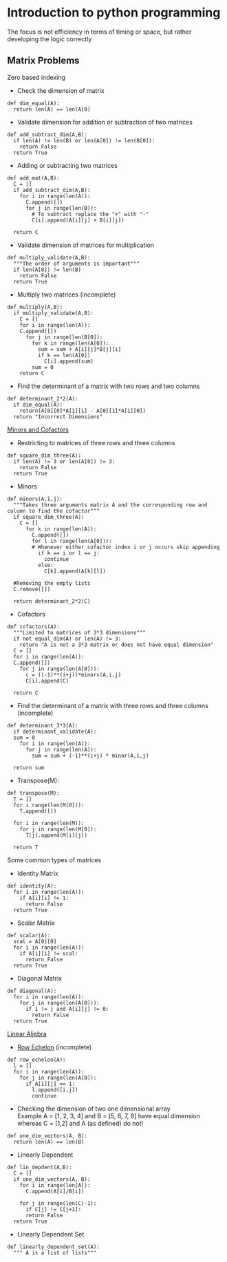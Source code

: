 # Introduction to python programming
The focus is not efficiency in terms of timing or space, but rather developing the logic correctly

## Matrix Problems
Zero based indexing
- Check the dimension of matrix
```
def dim_equal(A):
  return len(A) == len(A[0]
```
- Validate dimension for addition or subtraction of two matrices
```
def add_subtract_dim(A,B):
  if len(A) != len(B) or len(A[0]) != len(B[0]):
    return False
  return True
```
- Adding or subtracting two matrices
```
def add_mat(A,B):
  C = []
  if add_subtract_dim(A,B):
    for i in range(len(A)):
      C.append([])
      for j in range(len(B)):
        # To subtract replace the "+" with "-"
        C[i].append(A[i][j] + B[i][j])
   
  return C
```
- Validate dimension of matrices for multiplication
```
def multiply_validate(A,B):
  """The order of arguments is important"""
  if len(A[0]) != len(B)
    return False
  return True
```
- Multiply two matrices (incomplete)
```
def multiply(A,B):
  if multiply_validate(A,B):
    C = []
    for i in range(len(A)):
    C.append([])
      for j in range(len(B[0]):
        for k in range(len(A[0]):
          sum = sum + A[i][j]*B[j][i]
          if k == len(A[0])
            C[i].append(sum)
        sum = 0
    return C
```
- Find the determinant of a matrix with two rows and two columns
```
def determinant_2*2(A):
  if dim_equal(A):
    return(A[0][0]*A[1][1] - A[0][1]*A[1][0])
  return "Incorrect Dimensions"
```
[Minors and Cofactors](https://en.wikipedia.org/wiki/Minor_(linear_algebra))
- Restricting to matrices of three rows and three columns
```
def square_dim_three(A):
  if len(A) != 3 or len(A[0]) != 3:
    return False
  return True
```
- Minors
```
def minors(A,i,j):
  """Takes three arguments matrix A and the corresponding row and column to find the cofactor"""
  if square_dim_three(A):
    C = []
      for k in range(len(A)):
        C.append([])
        for l in range(len(A[0])):
        # Whenever either cofactor index i or j occurs skip appending
          if k == i or l == j:
            continue
          else:
            C[k].append(A[k][l])
  
  #Removing the empty lists
  C.remove([])
  
  return determinant_2*2(C)
```
- Cofactors
```
def cofactors(A):
  """Limited to matrices of 3*3 dimensions"""
  if not equal_dim(A) or len(A) != 3:
    return "A is not a 3*3 matrix or does not have equal dimension"
  C = []
  for i in range(len(A)):
  C.append([])
    for j in range(len(A[0])):
      c = ((-1)**(i+j))*minors(A,i,j)
      C[i].append(C)
  
  return C
  ```
- Find the determinant of a matrix with three rows and three columns (incomplete)
```
def determinant_3*3(A):
  if determinant_validate(A):
  sum = 0
    for i in range(len(A)):
      for j in range(len(A)):
        sum = sum + (-1)**(i+j) * minor(A,i,j)
  
  return sum
```
- Transpose(M):
```
def transpose(M):
  T = []
  for i range(len(M[0])):
    T.append([])
  
  for i in range(len(M)):
    for j in range(len(M[0]):
      T[j].append(M[i][j])
  
  return T
```
Some common types of matrices
- Identity Matrix
```
def identity(A):
  for i in range(len(A)):
    if A[i][i] != 1:
      return False
  return True
```
- Scalar Matrix
```
def scalar(A):
  scal = A[0][0]
  for i in range(len(A)):
    if A[i][i] != scal:
      return False
  return True
```
- Diagonal Matrix
```
def diagonal(A):
  for i in range(len(A)):
    for j in range(len(A[0])):
      if i != j and A[i][j] != 0:
        return False
  return True
```
[Linear Aljebra](https://en.wikipedia.org/wiki/Linear_algebra)
- [Row Echelon](https://en.wikipedia.org/wiki/Row_echelon_form) (incomplete)
```
def row_echelon(A):
  l = []
  for i in range(len(A)):
    for j in range(len(A[0]):
      if A[i][j] == 1:
        l.append([i,j])
        continue
```
- Checking the dimension of two one dimensional array  
Example A = [1, 2, 3, 4] and B = [5, 6, 7, 8] have equal dimension whereas C = [1,2] and A (as defined) do not!
```
def one_dim_vectors(A, B):
  return len(A) == len(B)
```
- Linearly Dependent
```
def lin_depdent(A,B):
  C = []
  if one_dim_vectors(A, B):
    for i in range(len[A]):
      C.append(A[i]/B[i])
    
    for j in range(len(C)-1):
      if C[j] != C[j+1]:
      return False
  return True
```
- Linearly Dependent Set
```
def linearly_dependent_set(A):
  """ A is a list of lists"""
  
